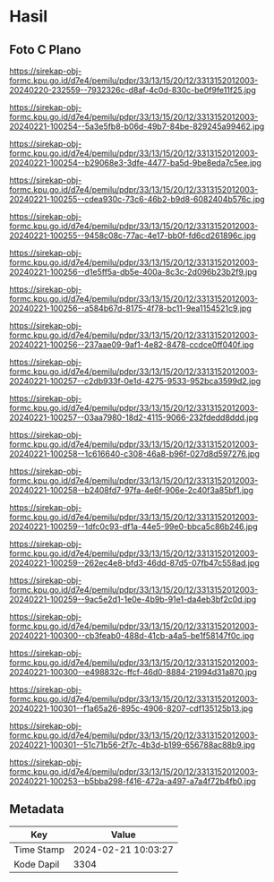 # Hasil

## Foto C Plano

https://sirekap-obj-formc.kpu.go.id/d7e4/pemilu/pdpr/33/13/15/20/12/3313152012003-20240220-232559--7932326c-d8af-4c0d-830c-be0f9fe11f25.jpg

https://sirekap-obj-formc.kpu.go.id/d7e4/pemilu/pdpr/33/13/15/20/12/3313152012003-20240221-100254--5a3e5fb8-b06d-49b7-84be-829245a99462.jpg

https://sirekap-obj-formc.kpu.go.id/d7e4/pemilu/pdpr/33/13/15/20/12/3313152012003-20240221-100254--b29068e3-3dfe-4477-ba5d-9be8eda7c5ee.jpg

https://sirekap-obj-formc.kpu.go.id/d7e4/pemilu/pdpr/33/13/15/20/12/3313152012003-20240221-100255--cdea930c-73c6-46b2-b9d8-6082404b576c.jpg

https://sirekap-obj-formc.kpu.go.id/d7e4/pemilu/pdpr/33/13/15/20/12/3313152012003-20240221-100255--9458c08c-77ac-4e17-bb0f-fd6cd261896c.jpg

https://sirekap-obj-formc.kpu.go.id/d7e4/pemilu/pdpr/33/13/15/20/12/3313152012003-20240221-100256--d1e5ff5a-db5e-400a-8c3c-2d096b23b2f9.jpg

https://sirekap-obj-formc.kpu.go.id/d7e4/pemilu/pdpr/33/13/15/20/12/3313152012003-20240221-100256--a584b67d-8175-4f78-bc11-9ea1154521c9.jpg

https://sirekap-obj-formc.kpu.go.id/d7e4/pemilu/pdpr/33/13/15/20/12/3313152012003-20240221-100256--237aae09-9af1-4e82-8478-ccdce0ff040f.jpg

https://sirekap-obj-formc.kpu.go.id/d7e4/pemilu/pdpr/33/13/15/20/12/3313152012003-20240221-100257--c2db933f-0e1d-4275-9533-952bca3599d2.jpg

https://sirekap-obj-formc.kpu.go.id/d7e4/pemilu/pdpr/33/13/15/20/12/3313152012003-20240221-100257--03aa7980-18d2-4115-9066-232fdedd8ddd.jpg

https://sirekap-obj-formc.kpu.go.id/d7e4/pemilu/pdpr/33/13/15/20/12/3313152012003-20240221-100258--1c616640-c308-46a8-b96f-027d8d597276.jpg

https://sirekap-obj-formc.kpu.go.id/d7e4/pemilu/pdpr/33/13/15/20/12/3313152012003-20240221-100258--b2408fd7-97fa-4e6f-906e-2c40f3a85bf1.jpg

https://sirekap-obj-formc.kpu.go.id/d7e4/pemilu/pdpr/33/13/15/20/12/3313152012003-20240221-100259--1dfc0c93-df1a-44e5-99e0-bbca5c86b246.jpg

https://sirekap-obj-formc.kpu.go.id/d7e4/pemilu/pdpr/33/13/15/20/12/3313152012003-20240221-100259--262ec4e8-bfd3-46dd-87d5-07fb47c558ad.jpg

https://sirekap-obj-formc.kpu.go.id/d7e4/pemilu/pdpr/33/13/15/20/12/3313152012003-20240221-100259--9ac5e2d1-1e0e-4b9b-91e1-da4eb3bf2c0d.jpg

https://sirekap-obj-formc.kpu.go.id/d7e4/pemilu/pdpr/33/13/15/20/12/3313152012003-20240221-100300--cb3feab0-488d-41cb-a4a5-be1f58147f0c.jpg

https://sirekap-obj-formc.kpu.go.id/d7e4/pemilu/pdpr/33/13/15/20/12/3313152012003-20240221-100300--e498832c-ffcf-46d0-8884-21994d31a870.jpg

https://sirekap-obj-formc.kpu.go.id/d7e4/pemilu/pdpr/33/13/15/20/12/3313152012003-20240221-100301--f1a65a26-895c-4906-8207-cdf135125b13.jpg

https://sirekap-obj-formc.kpu.go.id/d7e4/pemilu/pdpr/33/13/15/20/12/3313152012003-20240221-100301--51c71b56-2f7c-4b3d-b199-656788ac88b9.jpg

https://sirekap-obj-formc.kpu.go.id/d7e4/pemilu/pdpr/33/13/15/20/12/3313152012003-20240221-100253--b5bba298-f416-472a-a497-a7a4f72b4fb0.jpg


## Metadata

| Key        | Value               |
| ---------- | ------------------- |
| Time Stamp | 2024-02-21 10:03:27 |
| Kode Dapil | 3304                |



